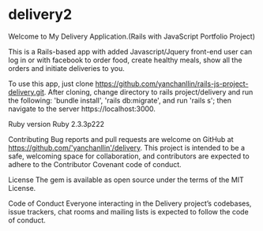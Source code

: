 # delivery2

Welcome to My Delivery Application.(Rails with JavaScript Portfolio Project)

This is a Rails-based app with added Javascript/Jquery front-end user can log in or with facebook to order food, create healthy meals, show all the orders and initiate deliveries to you.

To use this app, just clone https://github.com/yanchanllin/rails-js-project-delivery.git. After cloning, change directory to rails project/delivery and run the following: 'bundle install', 'rails db:migrate', and run 'rails s'; then navigate to the server https://localhost:3000.

Ruby version Ruby 2.3.3p222

Contributing
Bug reports and pull requests are welcome on GitHub at https://github.com/'yanchanllin'/delivery. This project is intended to be a safe, welcoming space for collaboration, and contributors are expected to adhere to the Contributor Covenant code of conduct.

License
The gem is available as open source under the terms of the MIT License.

Code of Conduct
Everyone interacting in the Delivery project’s codebases, issue trackers, chat rooms and mailing lists is expected to follow the code of conduct.
